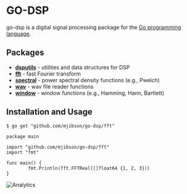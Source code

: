# GO-DSP

go-dsp is a digital signal processing package for the [Go programming language](http://golang.org).

## Packages

* **[dsputils](http://godoc.org/github.com/mjibson/go-dsp/dsputils)** - utilities and data structures for DSP
* **[fft](http://godoc.org/github.com/mjibson/go-dsp/fft)** - fast Fourier transform
* **[spectral](http://godoc.org/github.com/mjibson/go-dsp/spectral)** - power spectral density functions (e.g., Pwelch)
* **[wav](http://godoc.org/github.com/mjibson/go-dsp/wav)** - wav file reader functions
* **[window](http://godoc.org/github.com/mjibson/go-dsp/window)** - window functions (e.g., Hamming, Hann, Bartlett)

## Installation and Usage

```$ go get "github.com/mjibson/go-dsp/fft"```

```
package main

import "github.com/mjibson/go-dsp/fft"
import "fmt"

func main() {
        fmt.Println(fft.FFTReal([]float64 {1, 2, 3}))
}
```

![Analytics](https://ga-beacon.appspot.com/UA-46765694-1/go-dsp?pixel)

